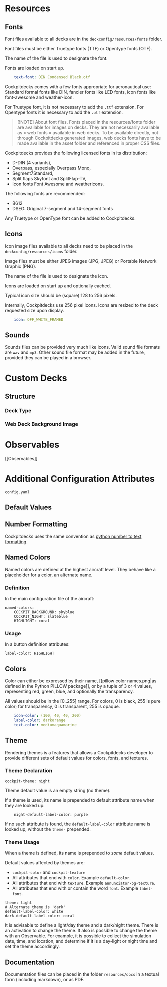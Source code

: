 # Resources

## Fonts

Font files available to all decks are in the `deckconfig/resources/fonts` folder.

Font files must be either Truetype fonts (TTF) or Opentype fonts (OTF).

The name of the file is used to designate the font.

Fonts are loaded on start up.

```yaml
	text-font: DIN Condensed Black.otf
```

Cockpitdecks comes with a few fonts appropriate for aeronautical use: Standard formal fonts like DIN, fancier fonts like LED fonts, icon fonts like font-awesome and weather-icon.

For Truetype font, it is not necessary to add the `.ttf` extension. For Opentype fonts it is necessary to add the `.otf` extension.

> [!NOTE] About font files.
> Fonts placed in the resources/fonts folder are available for images on decks. They are not necessarily available as « web fonts » available in web decks.
> To be available directly, not through Cockpitdecks generated images, web decks fonts have to be made available in the asset folder and referenced in proper CSS files.

Cockpitdecks provides the following licensed fonts in its distribution:

- D-DIN (4 variants),
- Overpass, especially Overpass Mono,
- Segment7Standard,
- Split flaps Skyfont and SplitFlap-TV,
- Icon fonts Font Awesome and weathericons.

The following fonts are recommended:

- B612
- DSEG: Original 7-segment and 14-segment fonts

Any Truetype or OpenType font can be added to Cockpitdecks.

## Icons

Icon image files available to all decks need to be placed in the `deckconfig/resources/icons` folder.

Image files must be either JPEG images (JPG, JPEG) or Portable Network Graphic (PNG).

The name of the file is used to designate the icon.

Icons are loaded on start up and optionally cached.

Typical icon size should be (square) 128 to 256 pixels.

Internally, Cockpitdecks use 256 pixel icons. Icons are resized to the deck requested size upon display.

```yaml
	icon: OFF_WHITE_FRAMED
```

## Sounds

Sounds files can be provided very much like icons. Valid sound file formats are `wav` and `mp3`. Other sound file format may be added in the future, provided they can be played in a browser.

# Custom Decks

## Structure

### Deck Type

### Web Deck Background Image

# Observables

[[Observables]]

# Additional Configuration Attributes

`config.yaml`

## Default Values

## Number Formatting

Cockpitdecks uses the same convention as [python number to text formatting](https://docs.python.org/3/library/string.html#format-examples).

## Named Colors

Named colors are defined at the highest aircraft level. They behave like a placeholder for a color, an alternate name.

### Definition

In the main configuration file of the aircraft:

```
named-colors:
	COCKPIT_BACKGROUND: skyblue
	COCKPIT_NIGHT: slateblue
	HIGHLIGHT: coral
```

### Usage

In a button definition attributes:

```
label-color: HIGHLIGHT
```

## Colors

Color can either be expressed by their name, [[pillow color names.png|as defined in the Python PILLOW package]], or by a tuple of 3 or 4 values, representing red, green, blue, and optionally the transparency.

All values should be in the [0..255] range. For colors, 0 is black, 255 is pure color; for transparency, 0 is transparent, 255 is opaque.

```yaml
    icon-color: (100, 40, 40, 200)
    label-color: darkorange
    text-color: mediumaquamarine
```

## Theme

Rendering themes is a features that allows a Cockpitdecks developer to provide different sets of default values for colors, fonts, and textures.

### Theme Declaration

```
cockpit-theme: night
```

Theme default value is an empty string (no theme).

If a theme is used, its name is prepended to default attribute name when they are looked up:

```
	night-default-label-color: purple
```

If no such attribute is found, the `default-label-color` attribute name is looked up, without the `theme-` prepended.

### Theme Usage

When a theme is defined, its name is prepended to *some* default values.

Default values affected by themes are:

- `cockpit-color` and `cockpit-texture`
- All attributes that end with `color`. Example `default-color`.
- All attributes that end with `texture`. Example `annunciator-bg-texture`.
- All attributes that end with or contain the word `font`. Example `label-font`.

```
theme: light
# Alternate theme is 'dark'
default-label-color: white
dark-default-label-color: coral
```

It is advisable to define a light/day theme and a dark/night theme. There is an activation to change the theme. It also is possible to change the theme with an Observable. For example, it is possible to collect the simulation date, time, and location, and determine if it is a day-light or night time and set the theme accordingly.

## Documentation

Documentation files can be placed in the folder `resources/docs` in a textual form (including markdown), or as PDF.
